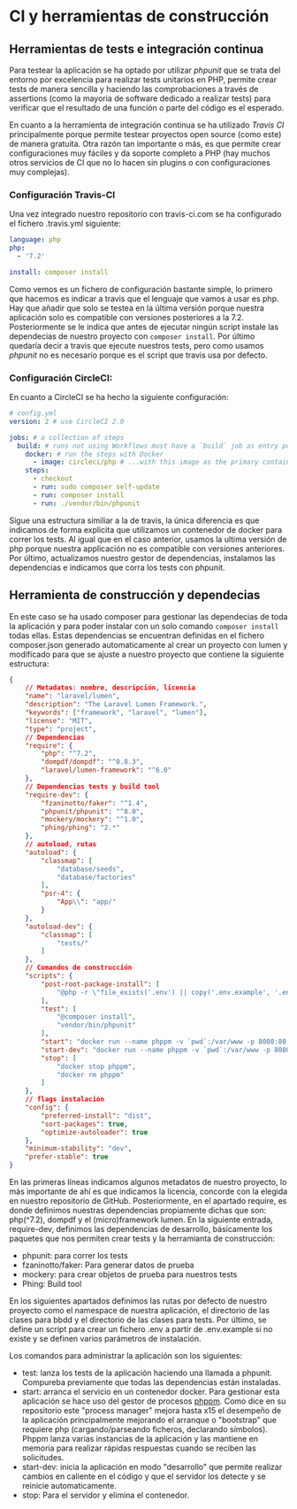 # CI y herramientas de construcción

## Herramientas de tests e integración continua

Para testear la aplicación se ha optado por utilizar *phpunit* que se trata del entorno por excelencia para realizar tests unitarios en PHP, permite crear tests de manera sencilla y haciendo las comprobaciones a través de assertions (como la mayoria de software dedicado a realizar tests) para verificar que el resultado de una función o parte del código es el esperado.

En cuanto a la herramienta de integración continua se ha utilizado *Travis CI* principalmente porque permite testear proyectos open source (como este) de manera gratuita. Otra razón tan importante o más, es que permite crear configuraciones muy fáciles y da soporte completo a PHP (hay muchos otros servicios de CI que no lo hacen sin plugins o con configuraciones muy complejas).

### Configuración Travis-CI

Una vez integrado nuestro repositorio con travis-ci.com se ha configurado el fichero .travis.yml siguiente:
```yml
language: php
php:
  - '7.2'

install: composer install
```
Como vemos es un fichero de configuración bastante simple, lo primero que hacemos es indicar a travis que el lenguaje que vamos a usar es php. Hay que añadir que solo se testea en la última versión porque nuestra aplicación solo es compatible con versiones posteriores a la 7.2. Posteriormente se le indica que antes de ejecutar ningún script instale las dependecias de nuestro proyecto con `composer install`. Por último quedaría decir a travis que ejecute nuestros tests, pero como usamos *phpunit* no es necesario porque es el script que travis usa por defecto.

### Configuración CircleCI:

En cuanto a CircleCI se ha hecho la siguiente configuración:
```yml
# config.yml
version: 2 # use CircleCI 2.0

jobs: # a collection of steps
  build: # runs not using Workflows must have a `build` job as entry point
    docker: # run the steps with Docker 
      - image: circleci/php # ...with this image as the primary container; this is where all `steps` will run
    steps:
      - checkout
      - run: sudo composer self-update
      - run: composer install
      - run: ./vendor/bin/phpunit
```

Sigue una estructura similiar a la de travis, la única diferencia es que indicamos de forma explicita que utilizamos un contenedor de docker para correr los tests. Al igual que en el caso anterior, usamos la ultima versión de php porque nuestra applicación no es compatible con versiones anteriores. Por último, actualizamos nuestro gestor de dependencias, instalamos las dependencias e indicamos que corra los tests con phpunit.

## Herramienta de construcción y dependecias

En este caso se ha usado composer para gestionar las dependecias de toda la aplicación y para poder instalar con un solo comando `composer install` todas ellas. Estas dependencias se encuentran definidas en el fichero composer.json generado automaticamente al crear un proyecto con lumen y modificado para que se ajuste a nuestro proyecto que contiene la siguiente estructura:
```json
{
    // Metadatos: nombre, descripción, licencia
    "name": "laravel/lumen",
    "description": "The Laravel Lumen Framework.",
    "keywords": ["framework", "laravel", "lumen"],
    "license": "MIT",
    "type": "project",
    // Dependencias
    "require": {
        "php": "^7.2",
        "dompdf/dompdf": "^0.8.3",
        "laravel/lumen-framework": "^6.0"
    },
    // Dependencias tests y build tool
    "require-dev": {
        "fzaninotto/faker": "^1.4",
        "phpunit/phpunit": "^8.0",
        "mockery/mockery": "^1.0",
        "phing/phing": "2.*"
    },
    // autoload, rutas
    "autoload": {
        "classmap": [
            "database/seeds",
            "database/factories"
        ],
        "psr-4": {
            "App\\": "app/"
        }
    },
    "autoload-dev": {
        "classmap": [
            "tests/"
        ]
    },
    // Comandos de construcción
    "scripts": {
        "post-root-package-install": [
            "@php -r \"file_exists('.env') || copy('.env.example', '.env');\""
        ],
        "test": [
            "@composer install",
            "vendor/bin/phpunit"
        ],
        "start": "docker run --name phppm -v `pwd`:/var/www -p 8080:80 phppm/nginx --bootstrap=laravel --static-directory=public/",
        "start-dev": "docker run --name phppm -v `pwd`:/var/www -p 8080:80 phppm/nginx --bootstrap=laravel --static-directory=public/ --debug=1 --app-env=dev",
        "stop": [
            "docker stop phppm",
            "docker rm phppm"
        ]
    },
    // flags instalación
    "config": {
        "preferred-install": "dist",
        "sort-packages": true,
        "optimize-autoloader": true
    },
    "minimum-stability": "dev",
    "prefer-stable": true
}
```
En las primeras líneas indicamos algunos metadatos de nuestro proyecto, lo más importante de ahí es que indicamos la licencia, concorde con la elegida en nuestro repositorio de GitHub. Posteriormente, en el apartado require, es donde definimos nuestras dependencias propiamente dichas que son: php(^7.2), dompdf y el (micro)framework lumen. En la siguiente entrada, require-dev, definimos las dependencias de desarrollo, básicamente los paquetes que nos permiten crear tests y la herramianta de construcción:
- phpunit: para correr los tests
- fzaninotto/faker: Para generar datos de prueba
- mockery: para crear objetos de prueba para nuestros tests
- Phing: Build tool

En los siguientes apartados definimos las rutas por defecto de nuestro proyecto como el namespace de nuestra aplicación, el directorio de las clases para bbdd y el directorio de las clases para tests. Por último, se define un script para crear un fichero .env a partir de .env.example si no existe y se definen varios parámetros de instalación.

Los comandos para administrar la aplicación son los siguientes:

- test: lanza los tests de la aplicación haciendo una llamada a phpunit. Compureba previamente que todas las dependencias están instaladas.
- start: arranca el servicio en un contenedor docker. Para gestionar esta aplicación se hace uso del gestor de procesos [phppm](https://github.com/php-pm/php-pm). Como dice en su repositorio este "process manager" mejora hasta x15 el desempeño de la aplicación principalmente mejorando el arranque o "bootstrap" que requiere php (cargando/parseando ficheros, declarando símbolos). Phppm lanza varias instancias de la aplicación y las mantiene en memoria para realizar rápidas respuestas cuando se reciben las solicitudes.
- start-dev: inicia la aplicación en modo "desarrollo" que permite realizar cambios en caliente en el código y que el servidor los detecte y se reinicie automaticamente.
- stop: Para el servidor y elimina el contenedor.